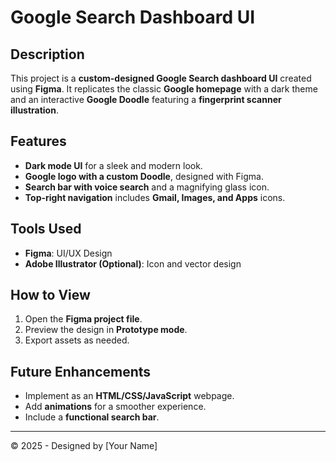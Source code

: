 # Google Search Dashboard UI

## Description
This project is a **custom-designed Google Search dashboard UI** created using **Figma**. It replicates the classic **Google homepage** with a dark theme and an interactive **Google Doodle** featuring a **fingerprint scanner illustration**.

## Features
- **Dark mode UI** for a sleek and modern look.
- **Google logo with a custom Doodle**, designed with Figma.
- **Search bar with voice search** and a magnifying glass icon.
- **Top-right navigation** includes **Gmail, Images, and Apps** icons.

## Tools Used
- **Figma**: UI/UX Design
- **Adobe Illustrator (Optional)**: Icon and vector design

## How to View
1. Open the **Figma project file**.
2. Preview the design in **Prototype mode**.
3. Export assets as needed.

## Future Enhancements
- Implement as an **HTML/CSS/JavaScript** webpage.
- Add **animations** for a smoother experience.
- Include a **functional search bar**.

---

© 2025 - Designed by [Your Name]
